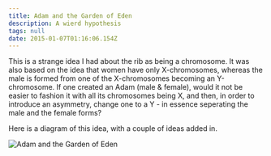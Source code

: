 ```yaml
---
title: Adam and the Garden of Eden
description: A wierd hypothesis
tags: null
date: 2015-01-07T01:16:06.154Z
---
```


This is a strange idea I had about the rib as being a chromosome. It was also based on the idea that women have only X-chromosomes, whereas the male is formed from one of the X-chromosomes becoming an Y-chromosome. If one created an Adam (male & female), would it not be easier to fashion it with all its chromosomes being X, and then, in order to introduce an asymmetry, change one to a Y - in essence seperating the male and the female forms?

Here is a diagram of this idea, with a couple of ideas added in.

![Adam and the Garden of Eden](/posts/img/qkab/Adam%20in%20Gan%20Eden.svg)
